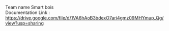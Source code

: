 Team name Smart bois                                                                                       
Documentation Link : https://drive.google.com/file/d/1VA6hAoB3bdexO7ari4gmz09MHYmup_Qg/view?usp=sharing              
